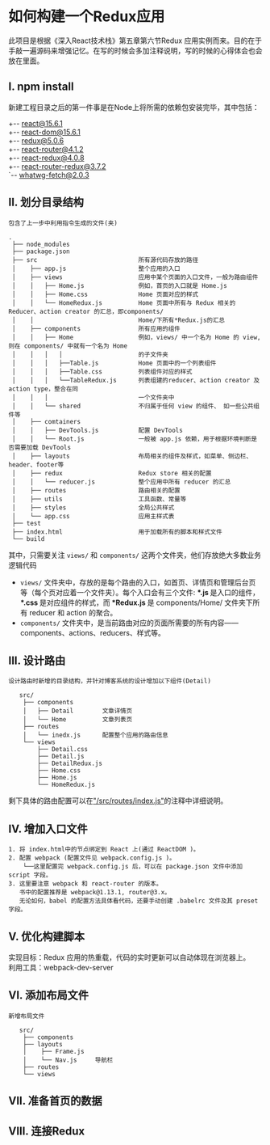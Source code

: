 # 如何构建一个Redux应用

此项目是根据《深入React技术栈》第五章第六节Redux 应用实例而来。目的在于手敲一遍源码来增强记忆。在写的时候会多加注释说明，写的时候的心得体会也会放在里面。
## I. npm install

新建工程目录之后的第一件事是在Node上将所需的依赖包安装完毕，其中包括：

+-- <font color="orange">react@15.6.1</font>
<br />
+-- <font color="orange">react-dom@15.6.1</font>
<br />
+-- <font color="orange">redux@5.0.6</font>
<br />
+-- <font color="orange">react-router@4.1.2</font>
<br />
+-- <font color="orange">react-redux@4.0.8</font>
<br />
+-- <font color="orange">react-router-redux@3.7.2</font>
<br />
`-- <font color="orange">whatwg-fetch@2.0.3</font>
<br />


## II. 划分目录结构

`包含了上一步中利用指令生成的文件(夹)`

```
.
 ├── node_modules                   
 ├── package.json                    
 ├── src                            所有源代码存放的路径
 │    ├── app.js                    整个应用的入口
 │    ├── views                     应用中某个页面的入口文件，一般为路由组件
 │    │   ├── Home.js               例如，首页的入口就是 Home.js
 │    │   ├── Home.css              Home 页面对应的样式
 │    │   └── HomeRedux.js          Home 页面中所有与 Redux 相关的 Reducer、action creator 的汇总，即components/
 │    │                             Home/下所有*Redux.js的汇总
 │    ├── components                所有应用的组件
 │    │   ├── Home                  例如，views/ 中一个名为 Home 的 view, 则在 components/ 中就有一个名为 Home 
 │    │   │   │                     的子文件夹
 │    │   │   ├──Table.js           Home 页面中的一个列表组件
 │    │   │   ├──Table.css          列表组件对应的样式
 │    │   │   └──TableRedux.js      列表组建的reducer、action creator 及 action type，整合在同
 │    │   │                         一个文件夹中
 │    │   └── shared                不归属于任何 view 的组件、 如一些公共组件等
 │    ├── comtainers                                
 │    │   ├── DevTools.js           配置 DevTools
 │    │   └── Root.js               一般被 app.js 依赖，用于根据环境判断是否需要加载 DevTools
 │    ├── layouts                   布局相关的组件及样式，如菜单、侧边栏、header、footer等
 │    ├── redux                     Redux store 相关的配置
 │    │   └── reducer.js            整个应用中所有 reducer 的汇总
 │    ├── routes                    路由相关的配置
 │    ├── utils                     工具函数、常量等
 │    ├── styles                    全局公共样式
 │    └── app.css                   应用主样式表 
 ├── test
 ├── index.html                     用于加载所有的脚本和样式文件                     
 └── build  
```
其中，只需要关注 `views/` 和 `components/` 这两个文件夹，他们存放绝大多数业务逻辑代码
* `views/` 文件夹中，存放的是每个路由的入口，如首页、详情页和管理后台页等（每个页对应着一个文件夹）。每个入口会有三个文件: <b> \*.js </b>是入口的组件，<b> *.css </b>是对应组件的样式，而<b> *Redux.js </b>是 components/Home/ 文件夹下所有 reducer 和 action 的聚合。
* `components/` 文件夹中，是当前路由对应的页面所需要的所有内容——components、actions、reducers、样式等。

## III. 设计路由
`设计路由时新增的目录结构，并针对博客系统的设计增加以下组件(Detail)`
```                 
   src/                            
    ├── components                
    │   ├── Detail        文章详情页
    │   └── Home          文章列表页           
    ├── routes
    │   └── inedx.js      配置整个应用的路由信息                         
    └── views               
        ├── Detail.css
        ├── Detail.js
        ├── DetailRedux.js
        ├── Home.css
        ├── Home.js             
        └── HomeRedux.js               
```
剩下具体的路由配置可以在["/src/routes/index.js"](https://github.com/XiangLuoyang/ReduxDemo/blob/master/src/routes/index.js)的注释中详细说明。

## IV. 增加入口文件
```
1. 将 index.html中的节点绑定到 React 上(通过 ReactDOM )。
2. 配置 webpack (配置文件见 webpack.config.js )。
    └──这里配置完 webpack.config.js 后，可以在 package.json 文件中添加 script 字段。
3. 这里要注意 webpack 和 react-router 的版本。
   书中的配置推荐是 webpack@1.13.1, router@3.x。
   无论如何，babel 的配置方法具体看代码，还要手动创建 .babelrc 文件及其 preset 字段。
```

## V. 优化构建脚本

实现目标：Redux 应用的热重载，代码的实时更新可以自动体现在浏览器上。<br />
利用工具：webpack-dev-server

## VI. 添加布局文件
`新增布局文件`
```
   src/                            
    ├── components   
    ├── layouts     
    │    ├── Frame.js             
    │    └── Nav.js     导航栏
    ├── routes                      
    └── views  
```

## VII. 准备首页的数据
## VIII. 连接Redux